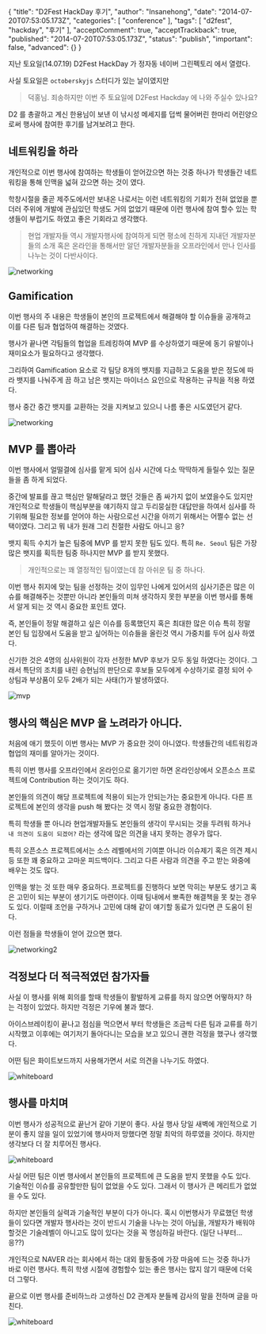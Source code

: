 {
    "title": "D2Fest HackDay 후기",
    "author": "Insanehong",
    "date": "2014-07-20T07:53:05.173Z",
    "categories": [
        "conference"
    ],
    "tags": [
        "d2fest",
        "hackday",
        "후기"
    ],
    "acceptComment": true,
    "acceptTrackback": true,
    "published": "2014-07-20T07:53:05.173Z",
    "status": "publish",
    "important": false,
    "advanced": {}
}

지난 토요일(14.07.19) D2Fest HackDay 가 정자동 네이버 그린펙토리 에서 열렸다. 

사실 토요일은 `octoberskyjs` 스터디가 있는 날이였지만 

> 덕홍님. 죄송하지만 이번 주 토요일에 D2Fest Hackday 에 나와 주실수 있나요?

D2 를 총괄하고 계신 한용님이 보낸 이 낚시성 메세지를 덥썩 물어버린 한마리 어린양으로써 행사에 참여한 후기를 남겨보려고 한다. 

## 네트워킹을 하라

개인적으로 이번 행사에 참여하는 학생들이 얻어갔으면 하는 것중 하나가 학생들간 네트워킹을 통해  인맥을 넓혀 갔으면 하는 것이 였다. 

학창시절을 줄곧 제주도에서만 보내온 나로서는 이런 네트워킹의 기회가 전혀 없었을 뿐더러 주위에 개발에 관심있던 학생도 거의 없었기 때문에 이런 행사에 참여 할수 있는 학생들이 부럽기도 하였고 좋은 기회라고 생각했다. 

> 현업 개발자들 역시 개발자행사에 참여하게 되면 평소에 친하게 지내던 개발자분들의 소개 혹은 온라인을 통해서만 알던 개발자분들을 오프라인에서 만나 인사를 나누는 것이 다반사이다.  

![networking](./@img/networking.jpg)

## Gamification 

이번 행사의 주 내용은 학생들이 본인의 프로젝트에서 해결해야 할 이슈들을 공개하고 이를 다른 팀과 협업하여 해결하는 것였다. 

행사가 끝나면 각팀들의 협업을 트레킹하여 MVP 를 수상하였기 때문에 동기 유발이나 재미요소가 필요하다고 생각했다. 

그리하여 Gamification 요소로 각 팀당 8개의 뱃지를 지급하고 도움을 받은 정도에 따라 뱃지를 나눠주게 끔 하고 남은 뱃지는 마이너스 요인으로 작용하는 규칙을 적용 하였다.

행사 중간 중간 뱃지를 교환하는 것을 지켜보고 있으니 나름 좋은 시도였던거 같다. 

![networking](./@img/gamification.jpg)

## MVP 를 뽑아라

이번 행사에서 얼떨결에 심사를 맡게 되어 심사 시간에 다소 딱딱하게 들릴수 있는 질문들을 좀 하게 되었다. 

중간에 발표를 끊고 핵심만 말해달라고 했던 것들은 좀 싸가지 없이 보였을수도 있지만 개인적으로 학생들이 핵심부분을 얘기하지 않고 두리뭉실한 대답만을 하여서 심사를 하기위해 필요한 정보를 얻어야 하는 사람으로선 시간을 아끼기 위해서는 어쩔수 없는 선택이였다. 그리고 뭐 내가 원래 그리 친절한 사람도 아니고 응?

뱃지 획득 수치가 높은 팀중에 MVP 를 받지 못한 팀도 있다. 특히 `Re. Seoul` 팀은 가장 많은 뱃지를 획득한 팀중 하나지만 MVP 를 받지 못했다. 

> 개인적으로는 꽤 열정적인 팀이였는데 참 아쉬운 팀 중 하나다.  

이번 행사 취지에 맞는 팀을 선정하는 것이 임무인 나에게 있어서의 심사기준은 많은 이슈를 해결해주는 것뿐만 아니라 본인들의 미쳐 생각하지 못한 부분을 이번 행사를 통해서 알게 되는 것 역시 중요한 포인트 였다. 

즉, 본인들이 정말 해결하고 싶은 이슈를 등록했던지 혹은 최대한 많은 이슈 특히 정말 본인 팀 입장에서 도움을 받고 싶어하는 이슈들을 올린것 역시 가중치를 두어 심사 하였다. 

신기한 것은 4명의 심사위원이 각자 선정한 MVP 후보가 모두 동일 하였다는 것이다. 그래서 특단의 조치를 내린 승현님의 판단으로 후보들 모두에게 수상하기로 결정 되어 수상팀과 부상품이 모두 2배가 되는 사태(?)가 발생하였다. 

![mvp](./@img/mvp.jpg)

## 행사의 핵심은 MVP 을 노려라가 아니다.

처음에 애기 했듯이 이번 행사는 MVP 가 중요한 것이 아니였다. 학생들간의 네트워킹과 협업의 재미를 알아가는 것이다. 

특히 이번 행사를 오프라인에서 온라인으로 옮기기만 하면 온라인상에서 오픈소스 프로젝트에 Contribution 하는 것이기도 하다. 

본인들의 의견이 해당 프로젝트에 적용이 되는가 안되는가는 중요한게 아니다. 다른 프로젝트에 본인의 생각을 push 해 봤다는 것 역시 정말 중요한 경험이다. 

특히 학생들 뿐 아니라 현업개발자들도 본인들의 생각이 무시되는 것을 두려워 하거나 `내 의견이 도움이 되겠어?` 라는 생각에 많은 의견을 내지 못하는 경우가 많다. 

특히 오픈소스 프로젝트에서는 소스 레벨에서의 기여뿐 아니라 이슈제기 혹은 의견 제시 등 또한  꽤 중요하고 고마운 피드백이다. 그리고 다른 사람과 의견을 주고 받는 와중에 배우는 것도 많다.

인맥을 쌓는 것 또한 매우 중요하다. 프로젝트를 진행하다 보면 막히는 부분도 생기고 혹은 고민이 되는 부분이 생기기도 마련이다. 이때 팀내에서 뽀족한 해결책을 못 찾는 경우도 있다. 이럴때 조언을 구하거나 고민에 대해 같이 얘기할 동료가 있다면 큰 도움이 된다. 

이런 점들을 학생들이 얻어 갔으면 했다.

![networking2](./@img/networking2.jpg)

## 걱정보다 더 적극적였던 참가자들

사실 이 행사를 위해 회의를 할때 학생들이 활발하게 교류를 하지 않으면 어떻하지? 하는 걱정이 있었다. 하지만 걱정은 기우에 불과 했다. 

아이스브레이킹이 끝나고 점심을 먹으면서 부터 학생들은 조금씩 다른 팀과 교류를 하기 시작했고 이후에는 여기저기 돌아다니는 모습을 보고 있으니 괜한 걱정을 했구나 생각했다.

어떤 팀은 화이트보드까지 사용해가면서 서로 의견을 나누기도 하였다. 

![whiteboard](./@img/whiteboard.jpg)

## 행사를 마치며

이번 행사가 성공적으로 끝난거 같아 기분이 좋다. 사실 행사 당일 새벽에 개인적으로 기분이 좋지 않을 일이 있었기에 행사마저 망했다면 정말 최악의 하루였을 것이다. 하지만 생각보다 더 잘 치루어진 행사다. 

![whiteboard](./@img/hackday.jpg)

사실 어떤 팀은 이번 행사에서 본인들의 프로젝트에 큰 도움을 받지 못했을 수도 있다. 기술적인 이슈를 공유할만한 팀이 없었을 수도 있다. 그래서 이 행사가 큰 메리트가 없었을 수도 있다. 

하지만 본인들의 실력과 기술적인 부분이 다가 아니다. 혹시 이번행사가 무료했던 학생들이 있다면 개발자 행사라는 것이 반드시 기술을 나누는 것이 아님을, 개발자가 배워야 할것은 기술레벨이 아니고도 많이 있다는 것을 꼭 명심하길 바란다. (일단 나부터...응??)

개인적으로 NAVER 라는 회사에서 하는 대외 활동중에 가장 마음에 드는 것중 하나가 바로 이런 행사다. 특히 학생 시절에 경험할수 있는 좋은 행사는 많지 않기 때문에 더욱더 그렇다. 

끝으로 이번 행사를 준비하느라 고생하신 D2 관계자 분들께 감사의 말을 전하며 글을 마친다. 

![whiteboard](./@img/d2.jpg)

